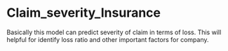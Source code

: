 # Claim_severity_Insurance
Basically this model can predict severity of claim in terms of loss. This will helpful for identify loss ratio and other important factors for company.
